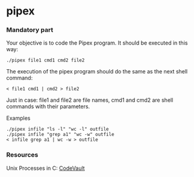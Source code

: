 # pipex

### Mandatory part
Your objective is to code the Pipex program.
It should be executed in this way:
```
./pipex file1 cmd1 cmd2 file2
```
The execution of the pipex program should do the same as the next shell command:
```
< file1 cmd1 | cmd2 > file2
```
Just in case: file1 and file2 are file names, cmd1 and cmd2 are shell commands with
their parameters.

Examples
```
./pipex infile "ls -l" "wc -l" outfile
./pipex infile "grep a1" "wc -w" outfile
< infile grep a1 | wc -w > outfile
```

### Resources
Unix Processes in C: [CodeVault](https://www.youtube.com/playlist?list=PLfqABt5AS4FkW5mOn2Tn9ZZLLDwA3kZUY)
